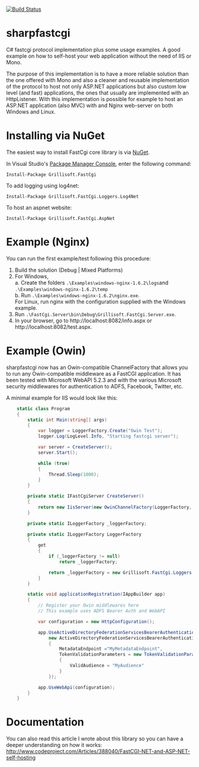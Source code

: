 [![Build Status](https://ci.appveyor.com/api/projects/status/01w5s07237opjnj3?svg=true)](https://ci.appveyor.com/project/gigi81/sharpfastcgi)

sharpfastcgi
============

C# fastcgi protocol implementation plus some usage examples.
A good example on how to self-host your web application without the need of IIS or Mono.

The purpose of this implementation is to have a more reliable solution than the one
offered with Mono and also a cleaner and reusable implementation of the protocol
to host not only ASP.NET applications but also custom low level (and fast) applications,
the ones that usually are implemented with an HttpListener.
With this implementation is possible for example to host an ASP.NET application (also MVC)
with and Nginx web-server on both Windows and Linux.

Installing via NuGet
============

The easiest way to install FastCgi core library is via [NuGet](https://www.nuget.org/packages/Grillisoft.FastCgi/).

In Visual Studio's [Package Manager Console](http://docs.nuget.org/docs/start-here/using-the-package-manager-console),
enter the following command:

```
Install-Package Grillisoft.FastCgi
```

To add logging using log4net:

```
Install-Package Grillisoft.FastCgi.Loggers.Log4Net
```

To host an aspnet website:

```
Install-Package Grillisoft.FastCgi.AspNet
```

Example (Nginx)
============
You can run the first example/test following this procedure:

1. Build the solution (Debug | Mixed Platforms)
2. For Windows,  
    a. Create the folders `.\Examples\windows-nginx-1.6.2\logs`and `.\Examples\windows-nginx-1.6.2\temp`  
	b. Run `.\Examples\windows-nginx-1.6.2\nginx.exe`.  
    For Linux, run nginx with the configuration supplied with the Windows example.
3. Run `.\FastCgi.Server\bin\Debug\Grillisoft.FastCgi.Server.exe`.
4. In your browser, go to http://localhost:8082/info.aspx or http://localhost:8082/test.aspx.

Example (Owin)
==============

sharpfastcgi now has an Owin-compatible ChannelFactory that allows you to run any
Owin-compatible middleware as a FastCGI application.  It has been tested with Microsoft 
WebAPI 5.2.3 and with the various Microsoft security middlewares for authentication to
ADFS, Facebook, Twitter, etc.

A minimal example for IIS would look like this:

```c#
    static class Program
    {
        static int Main(string[] args)
        {
            var logger = LoggerFactory.Create("Owin Test");
            logger.Log(LogLevel.Info, "Starting fastcgi server");

            var server = CreateServer();
            server.Start();

            while (true)
            {
                Thread.Sleep(1000);
            }
        }

        private static IFastCgiServer CreateServer()
        {
            return new IisServer(new OwinChannelFactory(LoggerFactory, applicationRegistration), LoggerFactory);
        }

        private static ILoggerFactory _loggerFactory;

        private static ILoggerFactory LoggerFactory
        {
            get
            {
                if (_loggerFactory != null)
                    return _loggerFactory;

                return _loggerFactory = new Grillisoft.FastCgi.Loggers.Log4Net.LoggerFactory();
            }
        }

        static void applicationRegistration(IAppBuilder app)
        {
			// Register your Owin middlewares here
			// This example uses ADFS Bearer Auth and WebAPI

            var configuration = new HttpConfiguration();

            app.UseActiveDirectoryFederationServicesBearerAuthentication(
                new ActiveDirectoryFederationServicesBearerAuthenticationOptions
                {
                    MetadataEndpoint ="MyMetadataEndpoint",
                    TokenValidationParameters = new TokenValidationParameters()
                    {
                        ValidAudience = "MyAudience"
                    }
                });

            app.UseWebApi(configuration);
        }
    }
```

Documentation
============
You can also read this article I wrote about this library so you can have a deeper understanding on how it works: http://www.codeproject.com/Articles/388040/FastCGI-NET-and-ASP-NET-self-hosting
